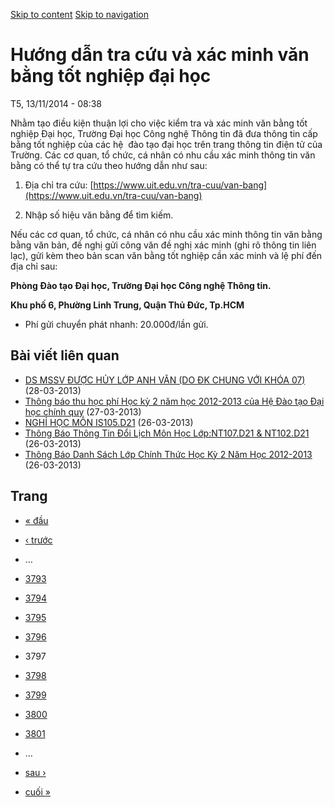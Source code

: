 [Skip to content](https://daa.uit.edu.vn/thongbao/huong-dan-tra-cuu-va-xac-minh-van-bang-tot-nghiep-dai-hoc?page=3796#main)
 [Skip to navigation](https://daa.uit.edu.vn/thongbao/huong-dan-tra-cuu-va-xac-minh-van-bang-tot-nghiep-dai-hoc?page=3796#main-nav)

Hướng dẫn tra cứu và xác minh văn bằng tốt nghiệp đại học
=========================================================

T5, 13/11/2014 - 08:38

Nhằm tạo điều kiện thuận lợi cho việc kiểm tra và xác minh văn bằng tốt nghiệp Đại học, Trường Đại học Công nghệ Thông tin đã đưa thông tin cấp bằng tốt nghiệp của các hệ  đào tạo đại học trên trang thông tin điện tử của Trường. Các cơ quan, tổ chức, cá nhân có nhu cầu xác minh thông tin văn bằng có thể tự tra cứu theo hướng dẫn như sau:

1.  Địa chỉ tra cứu: [https://www.uit.edu.vn/tra-cuu/van-bang](https://www.uit.edu.vn/tra-cuu/van-bang)
    
2.  Nhập số hiệu văn bằng để tìm kiếm.

Nếu các cơ quan, tổ chức, cá nhân có nhu cầu xác minh thông tin văn bằng bằng văn bản, đề nghị gửi công văn đề nghị xác minh (ghi rõ thông tin liên lạc), gửi kèm theo bản scan văn bằng tốt nghiệp cần xác minh và lệ phí đến địa chỉ sau:  

**Phòng Đào tạo Đại học, Trường Đại học Công nghệ Thông tin.**

**Khu phố 6, Phường Linh Trung, Quận Thủ Đức, Tp.HCM**

*   Phí gửi chuyển phát nhanh: 20.000đ/lần gửi.

Bài viết liên quan
------------------

*   [DS MSSV ĐƯỢC HỦY LỚP ANH VĂN (DO ĐK CHUNG VỚI KHÓA 07)](https://daa.uit.edu.vn/thongbao/ds-mssv-duoc-huy-lop-anh-van-do-dk-chung-voi-khoa-07)
     (28-03-2013)
*   [Thông báo thu học phí Học kỳ 2 năm học 2012-2013 của Hệ Đào tạo Đại học chính quy](https://daa.uit.edu.vn/thongbao/thong-bao-thu-hoc-phi-hoc-ky-2-nam-hoc-2012-2013-cua-he-dao-tao-dai-hoc-chinh-quy)
     (27-03-2013)
*   [NGHỈ HỌC MÔN IS105.D21](https://daa.uit.edu.vn/thongbao/nghi-hoc-mon-is105d21)
     (26-03-2013)
*   [Thông Báo Thông Tin Đổi Lịch Môn Học Lớp:NT107.D21 & NT102.D21](https://daa.uit.edu.vn/thongbao/thong-bao-thong-tin-doi-lich-mon-hoc-lopnt107d21-nt102d21)
     (26-03-2013)
*   [Thông Báo Danh Sách Lớp Chính Thức Học Kỳ 2 Năm Học 2012-2013](https://daa.uit.edu.vn/thongbao/thong-bao-danh-sach-lop-chinh-thuc-hoc-ky-2-nam-hoc-2012-2013)
     (26-03-2013)

Trang
-----

*   [« đầu](https://daa.uit.edu.vn/thongbao/huong-dan-tra-cuu-va-xac-minh-van-bang-tot-nghiep-dai-hoc "Đến trang đầu tiên")
    
*   [‹ trước](https://daa.uit.edu.vn/thongbao/huong-dan-tra-cuu-va-xac-minh-van-bang-tot-nghiep-dai-hoc?page=3795 "Đến trang kế trước")
    
*   …
*   [3793](https://daa.uit.edu.vn/thongbao/huong-dan-tra-cuu-va-xac-minh-van-bang-tot-nghiep-dai-hoc?page=3792 "Đến trang 3793")
    
*   [3794](https://daa.uit.edu.vn/thongbao/huong-dan-tra-cuu-va-xac-minh-van-bang-tot-nghiep-dai-hoc?page=3793 "Đến trang 3794")
    
*   [3795](https://daa.uit.edu.vn/thongbao/huong-dan-tra-cuu-va-xac-minh-van-bang-tot-nghiep-dai-hoc?page=3794 "Đến trang 3795")
    
*   [3796](https://daa.uit.edu.vn/thongbao/huong-dan-tra-cuu-va-xac-minh-van-bang-tot-nghiep-dai-hoc?page=3795 "Đến trang 3796")
    
*   3797
*   [3798](https://daa.uit.edu.vn/thongbao/huong-dan-tra-cuu-va-xac-minh-van-bang-tot-nghiep-dai-hoc?page=3797 "Đến trang 3798")
    
*   [3799](https://daa.uit.edu.vn/thongbao/huong-dan-tra-cuu-va-xac-minh-van-bang-tot-nghiep-dai-hoc?page=3798 "Đến trang 3799")
    
*   [3800](https://daa.uit.edu.vn/thongbao/huong-dan-tra-cuu-va-xac-minh-van-bang-tot-nghiep-dai-hoc?page=3799 "Đến trang 3800")
    
*   [3801](https://daa.uit.edu.vn/thongbao/huong-dan-tra-cuu-va-xac-minh-van-bang-tot-nghiep-dai-hoc?page=3800 "Đến trang 3801")
    
*   …
*   [sau ›](https://daa.uit.edu.vn/thongbao/huong-dan-tra-cuu-va-xac-minh-van-bang-tot-nghiep-dai-hoc?page=3797 "Đến trang kế sau")
    
*   [cuối »](https://daa.uit.edu.vn/thongbao/huong-dan-tra-cuu-va-xac-minh-van-bang-tot-nghiep-dai-hoc?page=3833 "Đến trang cuối cùng")